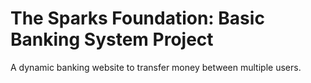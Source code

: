 # The Sparks Foundation: Basic Banking System Project

A dynamic banking website to transfer money between multiple users.
